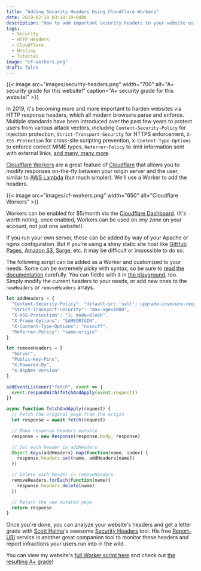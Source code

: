 ```yaml
---
title: "Adding Security Headers Using Cloudflare Workers"
date: 2019-02-28 03:18:10-0400
description: "How to add important security headers to your website using Cloudflare Workers before delivering the response to the user."
tags:
  - Security
  - HTTP Headers
  - Cloudflare
  - Hosting
  - Tutorial
image: "cf-workers.png"
draft: false
---
```



{{< image src="images/security-headers.png" width="700" alt="A+ security grade for this website!" caption="A+ security grade for this website!" >}}

In 2019, it's becoming more and more important to harden websites via HTTP response headers, which all modern browsers parse and enforce. Multiple standards have been introduced over the past few years to protect users from various attack vectors, including `Content-Security-Policy` for injection protection, `Strict-Transport-Security` for HTTPS enforcement, `X-XSS-Protection` for cross-site scripting prevention, `X-Content-Type-Options` to enforce correct MIME types, `Referrer-Policy` to limit information sent with external links, [and many, many more](https://www.netsparker.com/whitepaper-http-security-headers/).

[Cloudflare Workers](https://www.cloudflare.com/products/cloudflare-workers/) are a great feature of [Cloudflare](https://www.cloudflare.com/) that allows you to modify responses on-the-fly between your origin server and the user, similar to [AWS Lambda](https://aws.amazon.com/lambda/) (but much simpler). We'll use a Worker to add the headers.

{{< image src="images/cf-workers.png" width="650" alt="Cloudflare Workers" >}}

Workers can be enabled for $5/month via the [Cloudflare Dashboard](https://dash.cloudflare.com/). (It's worth noting, once enabled, Workers can be used on *any zone* on your account, not just one website!).

If you run your own server, these can be added by way of your Apache or nginx configuration. But if you're using a shiny static site host like [GitHub Pages](https://pages.github.com/), [Amazon S3](https://aws.amazon.com/s3/), [Surge](https://surge.sh/), etc. it may be difficult or impossible to do so.

The following script can be added as a Worker and customized to your needs. Some can be extremely picky with syntax, so be sure to [read the documentation](https://www.netsparker.com/whitepaper-http-security-headers/) carefully. You can fiddle with it in [the playground](https://cloudflareworkers.com/), too. Simply modify the current headers to your needs, or add new ones to the `newHeaders` or `removeHeaders` arrays. 

```js
let addHeaders = {
  "Content-Security-Policy": "default-src 'self'; upgrade-insecure-requests",
  "Strict-Transport-Security": "max-age=1000",
  "X-XSS-Protection": "1; mode=block",
  "X-Frame-Options": "SAMEORIGIN",
  "X-Content-Type-Options": "nosniff",
  "Referrer-Policy": "same-origin"
}

let removeHeaders = [
  "Server",
  "Public-Key-Pins",
  "X-Powered-By",
  "X-AspNet-Version"
]

addEventListener("fetch", event => {
  event.respondWith(fetchAndApply(event.request))
})

async function fetchAndApply(request) {
  // Fetch the original page from the origin
  let response = await fetch(request)

  // Make response headers mutable
  response = new Response(response.body, response)

  // Set each header in addHeaders
  Object.keys(addHeaders).map(function(name, index) {
    response.headers.set(name, addHeaders[name])
  })

  // Delete each header in removeHeaders
  removeHeaders.forEach(function(name){
    response.headers.delete(name)
  })

  // Return the new mutated page
  return response
}
```


Once you're done, you can analyze your website's headers and get a letter grade with [Scott Helme](https://scotthelme.co.uk/)'s awesome [Security Headers](https://securityheaders.com/) tool. His free [Report-URI](https://report-uri.com/) service is another great companion tool to monitor these headers and report infractions your users run into in the wild.

You can view my website's [full Worker script here](https://git.jarv.is/jake/jarv.is/blob/master/worker.js) and check out [the resulting A+ grade](https://securityheaders.com/?q=https%3A%2F%2Fjarv.is%2F)!
